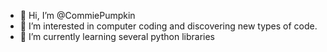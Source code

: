 - 👋 Hi, I’m @CommiePumpkin
- 👀 I’m interested in computer coding and discovering new types of code.
- 🌱 I’m currently learning several python libraries

<!---
CommiePumpkin/CommiePumpkin is a ✨ special ✨ repository because its `README.md` (this file) appears on your GitHub profile.
You can click the Preview link to take a look at your changes.
--->
